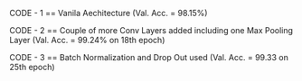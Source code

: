 CODE - 1 == Vanila Aechitecture (Val. Acc. = 98.15%)

CODE - 2 == Couple of more Conv Layers added including one Max Pooling Layer (Val. Acc. = 99.24% on 18th epoch)

CODE - 3 == Batch Normalization and Drop Out used (Val. Acc. = 99.33 on 25th epoch)
